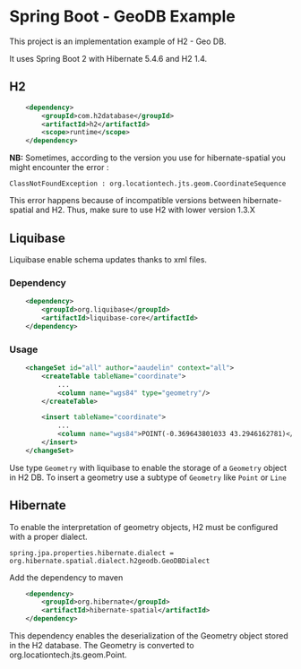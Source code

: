 # Spring Boot - GeoDB Example

This project is an implementation example of H2 - Geo DB.

It uses Spring Boot 2 with Hibernate 5.4.6 and H2 1.4.

## H2

```xml
    <dependency>
        <groupId>com.h2database</groupId>
        <artifactId>h2</artifactId>
        <scope>runtime</scope>
    </dependency>
```

**NB:** Sometimes, according to the version you use for hibernate-spatial you might encounter the error : 

` ClassNotFoundException : org.locationtech.jts.geom.CoordinateSequence `

This error happens because of incompatible versions between hibernate-spatial and H2. Thus, make sure to use H2 with lower version 1.3.X

## Liquibase

Liquibase enable schema updates thanks to xml files.

### Dependency
```xml
    <dependency>
        <groupId>org.liquibase</groupId>
        <artifactId>liquibase-core</artifactId>
    </dependency>
```

### Usage 

```xml
    <changeSet id="all" author="aaudelin" context="all">
        <createTable tableName="coordinate">
            ...
            <column name="wgs84" type="geometry"/>
        </createTable>

        <insert tableName="coordinate">
            ...
            <column name="wgs84">POINT(-0.369643801033 43.2946162781)</column>
        </insert>
    </changeSet>
```

Use type `Geometry` with liquibase to enable the storage of a `Geometry` object in H2 DB.
To insert a geometry use a subtype of `Geometry` like `Point` or `Line`

## Hibernate

To enable the interpretation of geometry objects, H2 must be configured with a proper dialect.

```properties
spring.jpa.properties.hibernate.dialect = org.hibernate.spatial.dialect.h2geodb.GeoDBDialect
```

Add the dependency to maven
```xml
    <dependency>
        <groupId>org.hibernate</groupId>
        <artifactId>hibernate-spatial</artifactId>
    </dependency>
```

This dependency enables the deserialization of the Geometry object stored in the H2 database.
The Geometry is converted to org.locationtech.jts.geom.Point.
